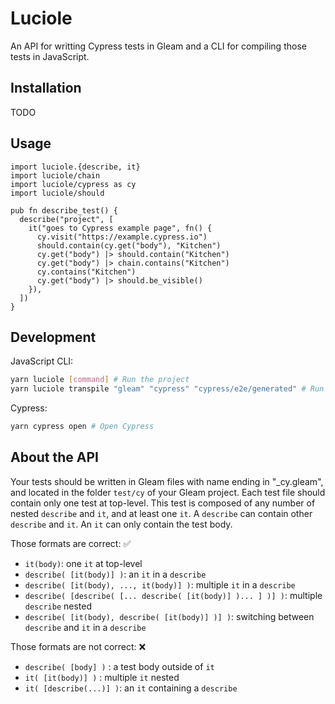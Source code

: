 # Luciole

An API for writting Cypress tests in Gleam and a CLI for compiling those tests in JavaScript.

<!-- [![Package Version](https://img.shields.io/hexpm/v/luciole)](https://hex.pm/packages/luciole)
[![Hex Docs](https://img.shields.io/badge/hex-docs-ffaff3)](https://hexdocs.pm/luciole/) -->

## Installation

TODO

## Usage

```gleam
import luciole.{describe, it}
import luciole/chain
import luciole/cypress as cy
import luciole/should

pub fn describe_test() {
  describe("project", [
    it("goes to Cypress example page", fn() {
      cy.visit("https://example.cypress.io")
      should.contain(cy.get("body"), "Kitchen")
      cy.get("body") |> should.contain("Kitchen")
      cy.get("body") |> chain.contains("Kitchen")
      cy.contains("Kitchen")
      cy.get("body") |> should.be_visible()
    }),
  ])
}
```

<!-- Further documentation can be found at <https://hexdocs.pm/luciole>. -->

## Development

<!-- Cypress API in Gleam:
```sh
cd gleam
gleam run # Run the project
gleam test # Run the tests
gleam build --target=js # Compile the project and tests to JavaScript
``` -->

JavaScript CLI:
```sh
yarn luciole [command] # Run the project
yarn luciole transpile "gleam" "cypress" "cypress/e2e/generated" # Run the project in my folder tree
```

Cypress:
```sh
yarn cypress open # Open Cypress
```

## About the API

Your tests should be written in Gleam files with name ending in "_cy.gleam", and located in the folder `test/cy` of your Gleam project. Each test file should contain only one test at top-level. This test is composed of any number of nested `describe` and `it`, and at least one `it`. A `describe` can contain other `describe` and `it`. An `it` can only contain the test body.

Those formats are correct: ✅
- `it(body)`: one `it` at top-level
- `describe( [it(body)] )`: an `it` in a `describe`
- `describe( [it(body), ..., it(body)] )`: multiple `it` in a `describe`
- `describe( [describe( [... describe( [it(body)] )... ] )] )`: multiple `describe` nested
- `describe( [it(body), describe( [it(body)] )] )`: switching between `describe` and `it` in a `describe`

Those formats are not correct: ❌
- `describe( [body] )` : a test body outside of `it`
- `it( [it(body)] )` : multiple `it` nested
- `it( [describe(...)] )`: an `it` containing a `describe`
